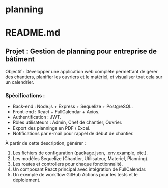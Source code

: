 # planning
# README.md
## Projet : Gestion de planning pour entreprise de bâtiment

Objectif : Développer une application web complète permettant de gérer des chantiers, planifier les ouvriers et le matériel, et visualiser tout cela sur un calendrier.

### Spécifications :
- Back-end : Node.js + Express + Sequelize + PostgreSQL.
- Front-end : React + FullCalendar + Axios.
- Authentification : JWT.
- Rôles utilisateurs : Admin, Chef de chantier, Ouvrier.
- Export des plannings en PDF / Excel.
- Notifications par e-mail pour rappel de début de chantier.

À partir de cette description, générer :
1. Les fichiers de configuration (package.json, .env.example, etc.).
2. Les modèles Sequelize (Chantier, Utilisateur, Materiel, Planning).
3. Les routes et controllers pour chaque fonctionnalité.
4. Un composant React principal avec intégration de FullCalendar.
5. Un exemple de workflow GitHub Actions pour les tests et le déploiement.
